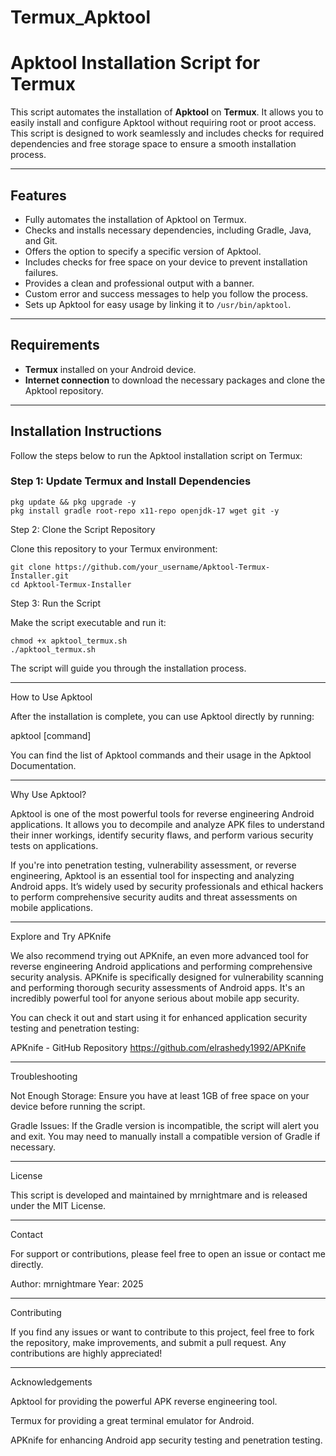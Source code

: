 # Termux_Apktool

# Apktool Installation Script for Termux

This script automates the installation of **Apktool** on **Termux**. It allows you to easily install and configure Apktool without requiring root or proot access. This script is designed to work seamlessly and includes checks for required dependencies and free storage space to ensure a smooth installation process.

---

## Features

- Fully automates the installation of Apktool on Termux.
- Checks and installs necessary dependencies, including Gradle, Java, and Git.
- Offers the option to specify a specific version of Apktool.
- Includes checks for free space on your device to prevent installation failures.
- Provides a clean and professional output with a banner.
- Custom error and success messages to help you follow the process.
- Sets up Apktool for easy usage by linking it to `/usr/bin/apktool`.

---

## Requirements

- **Termux** installed on your Android device.
- **Internet connection** to download the necessary packages and clone the Apktool repository.

---

## Installation Instructions

Follow the steps below to run the Apktool installation script on Termux:

### Step 1: Update Termux and Install Dependencies


```
pkg update && pkg upgrade -y
pkg install gradle root-repo x11-repo openjdk-17 wget git -y
```
Step 2: Clone the Script Repository

Clone this repository to your Termux environment:
```
git clone https://github.com/your_username/Apktool-Termux-Installer.git
cd Apktool-Termux-Installer
```
Step 3: Run the Script

Make the script executable and run it:
```
chmod +x apktool_termux.sh
./apktool_termux.sh
```
The script will guide you through the installation process.


---

How to Use Apktool

After the installation is complete, you can use Apktool directly by running:

apktool [command]

You can find the list of Apktool commands and their usage in the Apktool Documentation.


---

Why Use Apktool?

Apktool is one of the most powerful tools for reverse engineering Android applications. It allows you to decompile and analyze APK files to understand their inner workings, identify security flaws, and perform various security tests on applications.

If you're into penetration testing, vulnerability assessment, or reverse engineering, Apktool is an essential tool for inspecting and analyzing Android apps. It’s widely used by security professionals and ethical hackers to perform comprehensive security audits and threat assessments on mobile applications.


---

Explore and Try APKnife

We also recommend trying out APKnife, an even more advanced tool for reverse engineering Android applications and performing comprehensive security analysis. APKnife is specifically designed for vulnerability scanning and performing thorough security assessments of Android apps. It's an incredibly powerful tool for anyone serious about mobile app security.

You can check it out and start using it for enhanced application security testing and penetration testing:

APKnife - GitHub Repository
https://github.com/elrashedy1992/APKnife


---

Troubleshooting

Not Enough Storage: Ensure you have at least 1GB of free space on your device before running the script.

Gradle Issues: If the Gradle version is incompatible, the script will alert you and exit. You may need to manually install a compatible version of Gradle if necessary.



---

License

This script is developed and maintained by mrnightmare and is released under the MIT License.


---

Contact

For support or contributions, please feel free to open an issue or contact me directly.

Author: mrnightmare
Year: 2025


---

Contributing

If you find any issues or want to contribute to this project, feel free to fork the repository, make improvements, and submit a pull request. Any contributions are highly appreciated!


---

Acknowledgements

Apktool for providing the powerful APK reverse engineering tool.

Termux for providing a great terminal emulator for Android.

APKnife for enhancing Android app security testing and penetration testing.
